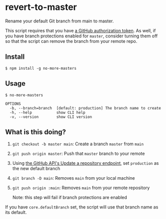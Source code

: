 # revert-to-master

Rename your default Git branch from main to master.

This script requires that you have [a GitHub authorization token](https://help.github.com/en/github/authenticating-to-github/creating-a-personal-access-token-for-the-command-line). As well, if you have branch protections enabled for `master`, consider turning them off so that the script can remove the branch from your remote repo.

## Install

```
$ npm install -g no-more-masters
```

## Usage

```
$ no-more-masters

OPTIONS
  -b, --branch=branch  [default: production] The branch name to create
  -h, --help           show CLI help
  -v, --version        show CLI version
```

## What is this doing?

1. `git checkout -b master main`: Create a branch `master` from `main`
2. `git push origin master`: Push that `master` branch to your remote
3. Using [the GitHub API's Update a repository endpoint](https://developer.github.com/v3/repos/#update-a-repository), set `production` as the new default branch
4. `git branch -D main`: Removes `main` from your local machine
5. `git push origin :main`: Removes `main` from your remote repository

    Note: this step will fail if branch protections are enabled

If you have `core.defaultBranch` set, the script will use that branch name as its default.
